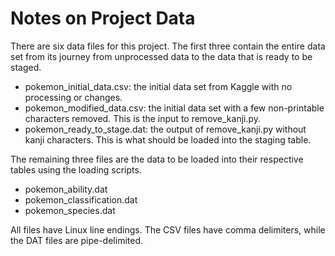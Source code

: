 # Notes on Project Data

There are six data files for this project. The first three contain the entire data set from its journey from unprocessed data to the data that is ready to be staged.

* pokemon_initial_data.csv: the initial data set from Kaggle with no processing or changes.
* pokemon_modified_data.csv: the initial data set with a few non-printable characters removed. This is the input to remove_kanji.py.
* pokemon_ready_to_stage.dat: the output of remove_kanji.py without kanji characters. This is what should be loaded into the staging table.

The remaining three files are the data to be loaded into their respective tables using the loading scripts.

* pokemon_ability.dat
* pokemon_classification.dat
* pokemon_species.dat

All files have Linux line endings. The CSV files have comma delimiters, while the DAT files are pipe-delimited.
